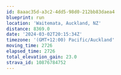 ```yaml
---
id: 8aaac35d-a3c2-4dd5-98d0-212bb83daea4
blueprint: run
location: 'Waitemata, Auckland, NZ'
distance: 8369.0
date: '2024-03-02T20:15:34Z'
timezone: '(GMT+12:00) Pacific/Auckland'
moving_time: 2726
elapsed_time: 2726
total_elevation_gain: 23.0
strava_id: 10876784752
---
```


